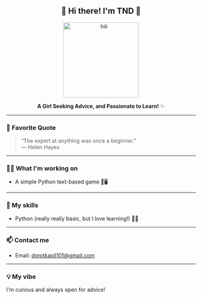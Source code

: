 <div align="center">
  
  ## 🌸 Hi there! I'm TND 🌸
    
  <p align="center">
    <img src="https://ih1.redbubble.net/image.4526127121.1708/st,small,845x845-pad,1000x1000,f8f8f8.u1.jpg" alt="hiii" width="200"/>
  </p>
    
  **A Girl Seeking Advice, and Passionate to Learn!** ✨

</div>

---
  
### 🌱 Favorite Quote
  
> “The expert at anything was once a beginner.”  
— Helen Hayes
  
---
  
### 👩‍💻 What I'm working on
- A simple Python text-based game 🎲🖥️
  
---
  
### 🧰 My skills
- Python (really really basic, but I love learning!) 🐍💕
  
---
  
### 📫 Contact me
- Email: dorotkapil101@gmail.com
  
---
  
### 💡 My vibe
  
I'm curious and always open for advice! 


